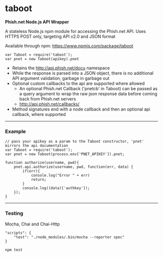# taboot

**Phish.net Node.js API Wrapper**

A stateless Node.js npm module for accessing the Phish.net API. Uses HTTPS POST only, targeting API v2.0 and JSON format

Available through npm: https://www.npmjs.com/package/taboot

```
var Taboot = require('taboot');
var pnet = new Taboot(apikey).pnet
```

 * Retains the http://api.phish.net/docu namespace 
 * While the response is parsed into a JSON object, there is no additional API argument validation, garbage in garbage out
 * Optional custom callbacks to the api are supported where allowed
    - An optional Phish.net Callback ('pnetcb' in Taboot) can be passed as a query argument to wrap the raw json response data before coming back from Phish.net servers
    - http://api.phish.net/callbacks/
 * Method signatures end with a node callback and then an optional api callback, where supported

---

### Example
```
// pass your apikey as a param to the Taboot constructor, 'pnet' mirrors the api documentation
var Taboot = require('taboot');
var pnet = new Taboot(process.env['PNET_APIKEY']).pnet;

function authorize(username, pwd){
    pnet.api.authorize(username, pwd, function(err, data) {
        if(err){
            console.log("Error " + err)
            return;
        }
        console.log((data)['authkey']);
    });  
}
```

---
### Testing 
Mocha, Chai and Chai-Http
```
"scripts": {
    "test": "./node_modules/.bin/mocha --reporter spec"
}

npm test
```
